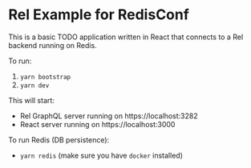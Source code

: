 # Rel Example for RedisConf

This is a basic TODO application written in React that connects to a Rel backend running on Redis.

To run:

1. `yarn bootstrap`
2. `yarn dev`

This will start:

- Rel GraphQL server running on https://localhost:3282
- React server running on https://localhost:3000

To run Redis (DB persistence):

- `yarn redis` (make sure you have `docker` installed)
